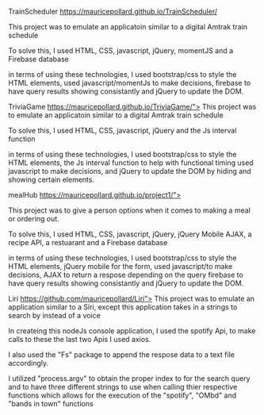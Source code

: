 TrainScheduler
https://mauricepollard.github.io/TrainScheduler/

This project was to emulate an applicatoin similar to a digital Amtrak train schedule

To solve this, I used HTML, CSS, javascript, jQuery, momentJS and a Firebase database

in terms of using these technologies, I used bootstrap/css to style the HTML elements, used javascript/momentJs to make decisions, firebase to have query results showing consistantly and jQuery to update the DOM.



TriviaGame
https://mauricepollard.github.io/TriviaGame/">
This project was to emulate an applicatoin similar to a digital Amtrak train schedule

To solve this, I used HTML, CSS, javascript, jQuery and the Js interval function

in terms of using these technologies, I used bootstrap/css to style the HTML elements, the Js interval function to help with functional timing used javascript to make decisions, and jQuery to update the DOM by hiding and showing certain elements.



mealHub
https://mauricepollard.github.io/project1/">

This project was to give a person options when it comes to making a meal or ordering out.

To solve this, I used HTML, CSS, javascript, jQuery, jQuery Mobile AJAX, a recipe API, a restuarant and a Firebase database

in terms of using these technologies, I used bootstrap/css to style the HTML elements, jQuery mobile for the form, used javascript/to make decisions, AJAX to return a respose depending on the query firebase to have query results showing consistantly and jQuery to update the DOM.
  

Liri
https://github.com/mauricepollard/Liri">
This project was to emulate an application similar to a Siri, except this application takes in a strings to search by instead of a voice

In createing this nodeJs console application, I used the spotify Api, to make calls to  these the last two Apis I used axios. 

I also used the "Fs" package to append the respose data to a text file accordingly.

I utilized "process.argv" to obtain the proper index to for the search query and to have three different strings to use when calling thier respective functions which allows for the execution of the "spotify", "OMbd" and "bands in town" functions